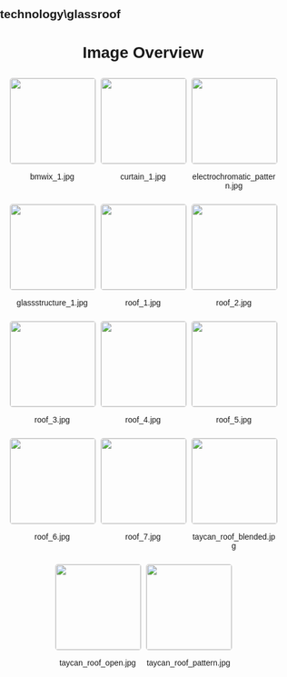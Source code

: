 ## technology\glassroof
<style>
    body {
        font-family: Arial, sans-serif;
        margin: 0;
        padding: 0;
    }
    .image-gallery {
        display: flex;
        flex-wrap: wrap;
        gap: 10px;
        justify-content: center;
        padding: 10px;
    }
    .image-gallery img {
        width: 150px;
        height: auto;
        border: 1px solid #ddd;
        border-radius: 5px;
    }
    .image-gallery div {
        flex: 1 1 calc(33.333% - 20px); /* Three images per row on large screens */
        max-width: 150px;
        text-align: center;
    }
    @media (max-width: 768px) {
        .image-gallery div {
            flex: 1 1 calc(50% - 20px); /* Two images per row on medium screens */
        }
    }
    @media (max-width: 480px) {
        .image-gallery div {
            flex: 1 1 100%; /* One image per row on small screens */
        }
    }
</style>
<h1 style ="text-align: center;"> Image Overview </h1> <div class="image-gallery">
<div>
<img src="https://media.evkx.net/multimedia/technology/glassroof/bmwix_1_st.jpg">
<p>bmwix_1.jpg</p>
</div>
<div>
<img src="https://media.evkx.net/multimedia/technology/glassroof/curtain_1_st.jpg">
<p>curtain_1.jpg</p>
</div>
<div>
<img src="https://media.evkx.net/multimedia/technology/glassroof/electrochromatic_pattern_st.jpg">
<p>electrochromatic_pattern.jpg</p>
</div>
<div>
<img src="https://media.evkx.net/multimedia/technology/glassroof/glassstructure_1_st.jpg">
<p>glassstructure_1.jpg</p>
</div>
<div>
<img src="https://media.evkx.net/multimedia/technology/glassroof/roof_1_st.jpg">
<p>roof_1.jpg</p>
</div>
<div>
<img src="https://media.evkx.net/multimedia/technology/glassroof/roof_2_st.jpg">
<p>roof_2.jpg</p>
</div>
<div>
<img src="https://media.evkx.net/multimedia/technology/glassroof/roof_3_st.jpg">
<p>roof_3.jpg</p>
</div>
<div>
<img src="https://media.evkx.net/multimedia/technology/glassroof/roof_4_st.jpg">
<p>roof_4.jpg</p>
</div>
<div>
<img src="https://media.evkx.net/multimedia/technology/glassroof/roof_5_st.jpg">
<p>roof_5.jpg</p>
</div>
<div>
<img src="https://media.evkx.net/multimedia/technology/glassroof/roof_6_st.jpg">
<p>roof_6.jpg</p>
</div>
<div>
<img src="https://media.evkx.net/multimedia/technology/glassroof/roof_7_st.jpg">
<p>roof_7.jpg</p>
</div>
<div>
<img src="https://media.evkx.net/multimedia/technology/glassroof/taycan_roof_blended_st.jpg">
<p>taycan_roof_blended.jpg</p>
</div>
<div>
<img src="https://media.evkx.net/multimedia/technology/glassroof/taycan_roof_open_st.jpg">
<p>taycan_roof_open.jpg</p>
</div>
<div>
<img src="https://media.evkx.net/multimedia/technology/glassroof/taycan_roof_pattern_st.jpg">
<p>taycan_roof_pattern.jpg</p>
</div>
</div>
